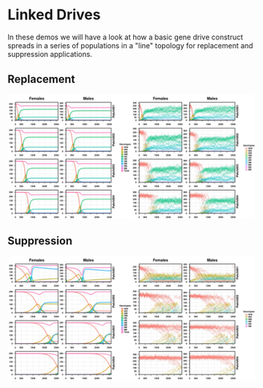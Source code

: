 # Linked Drives

In these demos we will have a look at how a basic gene drive construct spreads in a series of populations in a "line" topology for replacement and suppression applications.


## Replacement


<img src="./media/LDR_RD.jpg" width="49%"><img src="./media/LDR_RS.jpg" width="49%"> 

## Suppression

<img src="./media/LDR_SD.jpg" width="49%"><img src="./media/LDR_SS.jpg" width="49%"> 